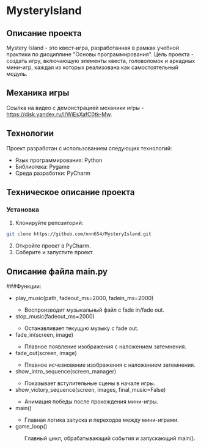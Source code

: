 # MysteryIsland

## Описание проекта

Mystery Island - это квест-игра, разработанная в рамках учебной практики по дисциплине "Основы программирования". Цель проекта - создать игру, включающую элементы квеста, головоломок и аркадных мини-игр, каждая из которых реализована как самостоятельный модуль.

## Механика игры

Ссылка на видео с демонстрацией механики игры - https://disk.yandex.ru/i/WiEsXafC0tk-Mw. 

## Технологии

Проект разработан с использованием следующих технологий:
<ul>
  <li> Язык программирования: Python</li>
  <li> Библиотека: Pygame</li>
  <li> Среда разработки: PyCharm</li>
</ul>  

## Техническое описание проекта

### Установка
1. Клонируйте репозиторий:
```bash
git clone https://github.com/nnn654/MysteryIsland.git
```
2. Откройте проект в PyCharm.
3. Соберите и запустите проект.

## Описание файла main.py

###Функции:
<ul>
  <li> play_music(path, fadeout_ms=2000, fadein_ms=2000)</li>
    <ul>
    <li>Воспроизводит музыкальный файл с fade in/fade out.</li>
    </ul>
  <li> stop_music(fadeout_ms=2000)</li>
    <ul>
    <li>Останавливает текущую музыку с fade out.</li>
    </ul>
  <li> fade_in(screen, image)</li>
    <ul>
    <li>Плавное появление изображения с наложением затемнения.</li>
    </ul>
  <li> fade_out(screen, image)</li>
    <ul>
    <li>Плавное исчезновение изображения с наложением затемнения.</li>
    </ul>
  <li> show_intro_sequence(screen_manager)</li>
    <ul>
    <li>Показывает вступительные сцены в начале игры.</li>
    </ul>
  <li> show_victory_sequence(screen, images, final_music=False)</li>
    <ul>
    <li>Анимация победы после прохождения мини-игры.</li>
    </ul>
  <li> main()</li>
    <ul>
    <li>Главная логика запуска и переходов между мини-играми.</li>
    </ul>
  <li> game_loop()</li>
    <ul>
    Главный цикл, обрабатывающий события и запускающий main().
    </ul>
</ul>



